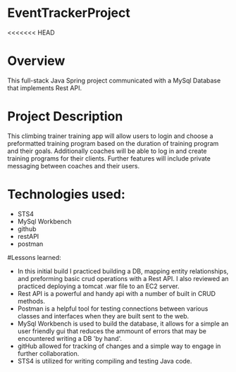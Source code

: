 # EventTrackerProject
<<<<<<< HEAD
# Overview
This full-stack Java Spring project communicated with a MySql Database that implements Rest API.
# Project Description
This climbing trainer training app will allow users to login and choose a preformatted training program based on the duration of training program and their goals. Additionally coaches will be able to log in and create training programs for their clients. Further features will include private messaging between coaches and their users.

# Technologies used:
* STS4
* MySql Workbench
* github
* restAPI
* postman

#Lessons learned:
* In this initial build I practiced building a DB, mapping entity relationships, and preforming basic crud operations with a Rest API. I also reviewed an practiced deploying a tomcat .war file to an EC2 server.
* Rest API is a powerful and handy api with a number of built in CRUD methods. 
* Postman is a helpful tool for testing connections between various classes and interfaces when they are built sent to the web. 
* MySql Workbench is used to build the database, it allows for a simple an user friendly gui that reduces the ammount of errors that may be encountered writing a DB 'by hand'. 
* gitHub allowed for tracking of changes and a simple way to engage in further collaboration. 
* STS4 is utilized for writing compiling and testing Java code.

